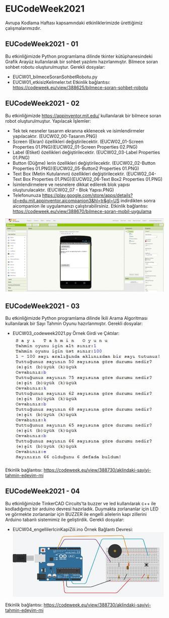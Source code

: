 # EUCodeWeek2021
Avrupa Kodlama Haftası kapsamındaki etkinliklerimizde ürettiğimiz çalışmalarımızdır.

## EUCodeWeek2021 - 01
Bu etkinliğimizde Python programlama dilinde tkinter kütüphanesindeki Grafik Arayüz kullanılarak bir sohbet yazılımı hazırlanmıştır. Bilmece soran sohbet robotu oluşturulmuştur.
Gerekli dosyalar:
- EUCW01_bilmeceSoranSohbetRobotu.py
- EUCW01_etkisizKelimeler.txt
Etkinlik bağlantısı: https://codeweek.eu/view/388625/bilmece-soran-sohbet-robotu

## EUCodeWeek2021 - 02
Bu etkinliğimizde https://appinventor.mit.edu/ kullanılarak bir bilmece soran robot oluşturulmuştur.
Yapılacak İşlemler:
- Tek tek nesneler tasarım ekranına eklenecek ve isimlendirmeler yapılacaktır. (EUCW02_00-Tasarım.PNG)
- Screen (Ekran) özellikleri değiştirilecektir. (EUCW02_01-Screen Properties 01.PNG)(EUCW02_01-Screen Properties 02.PNG)
- Label (Etiket) özellikleri değiştirilecektir. (EUCW02_03-Label Properties 01.PNG)
- Button (Düğme) lerin özellikleri değiştirilecektir. (EUCW02_02-Button Properties 01.PNG)(EUCW02_05-Button2 Properties 01.PNG)
- Text Box (Metin Kutularının) özellikleri değiştirilecektir. (EUCW02_04-Text Box Properties 01.PNG)(EUCW02_06-Text Box2 Properties 01.PNG)
- İsimlendirmelere ve nesnelere dikkat edilerek blok yapısı oluşturulacaktır. (EUCW02_07 - Blok Yapısı.PNG)
- Telefonunuza https://play.google.com/store/apps/details?id=edu.mit.appinventor.aicompanion3&hl=tr&gl=US indirdikten sonra aicompanion ile uygulamanızı çalıştırabilirsiniz.
Etkinlik bağlantısı: https://codeweek.eu/view/388670/bilmece-soran-mobil-uygulama

![EUCW02_00-Tasarım](EUCW02_00-Tasarım.PNG)

## EUCodeWeek2021 - 03
Bu etkinliğimizde Python programlama dilinde İkili Arama Algoritması kullanılarak bir Sayı Tahmin Oyunu hazırlanmıştır.
Gerekli dosyalar:
- EUCW03_codeweek2021.py
Örnek Girdi ve Çıktılar:
![EUCW03_Örnek Çıktı](EUCW03sayiTahminOyunuOrnekCikti_IkiliArama.JPG)

Etkinlik bağlantısı: https://codeweek.eu/view/388730/aklindaki-sayiyi-tahmin-edeyim-mi

## EUCodeWeek2021 - 04
Bu etkinliğimizde TinkerCAD Circuits'ta buzzer ve led kullanılarak c++ ile kodladığımız bir arduino devresi hazırladık. Duymakta zorlananlar için LED ve görmekte zorlananlar için BUZZER ile engelli ailelerin kapı zillerini Arduino tabanlı sistemimiz ile geliştirdik.
Gerekli dosyalar:
- EUCW04_engellilerIcinKapiZili.ino
Örnek Bağlantı Devresi:
![EUCW04_Devre Şeması](EUCW04_Arduino_EngelliKapiZili_DevreSemasi.JPG)

Etkinlik bağlantısı: https://codeweek.eu/view/388730/aklindaki-sayiyi-tahmin-edeyim-mi
